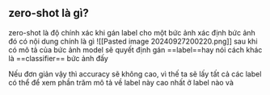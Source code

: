## zero-shot là gì?
zero-shot là độ chính xác khi gán label cho một bức ảnh xác định bức ảnh đó có nội dung chính là gì
![[Pasted image 20240927200220.png]]
sau khi có mô tả của bức ảnh model sẽ quyết định gán ==label==hay nói cách khác là ==classifier== bức ảnh đấy

Nếu đơn giản vậy thì accuracy sẽ không cao, vì thế ta sẽ lấy tất cả các label có thể để xem phần trăm mô tả về label này cao nhất ở label nào và 
